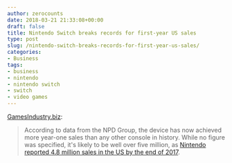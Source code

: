 ```yaml
---
author: zerocounts
date: 2018-03-21 21:33:08+00:00
draft: false
title: Nintendo Switch breaks records for first-year US sales
type: post
slug: /nintendo-switch-breaks-records-for-first-year-us-sales/
categories:
- Business
tags:
- business
- nintendo
- nintendo switch
- switch
- video games
---
```


[GamesIndustry.biz](https://www.gamesindustry.biz/articles/2018-03-21-nintendo-switch-breaks-records-for-first-year-us-sales):

> According to data from the NPD Group, the device has now achieved more year-one sales than any other console in history. While no figure was specified, it's likely to be well over five million, as [Nintendo reported 4.8 million sales in the US by the end of 2017](https://www.gamesindustry.biz/articles/2018-01-04-nintendo-switch-becomes-fastest-selling-console-in-us-history).
